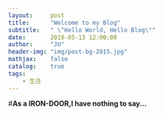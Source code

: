 ```yaml
---
layout:     post
title:      "Welcome to my Blog"
subtitle:   " \"Hello World, Hello Blog\""
date:       2018-05-13 12:00:00
author:     "JU"
header-img: "img/post-bg-2015.jpg"
mathjax:    false
catalog:    true
tags:
    - 生活
---
```


#**As a IRON-DOOR,I have nothing to say...**
